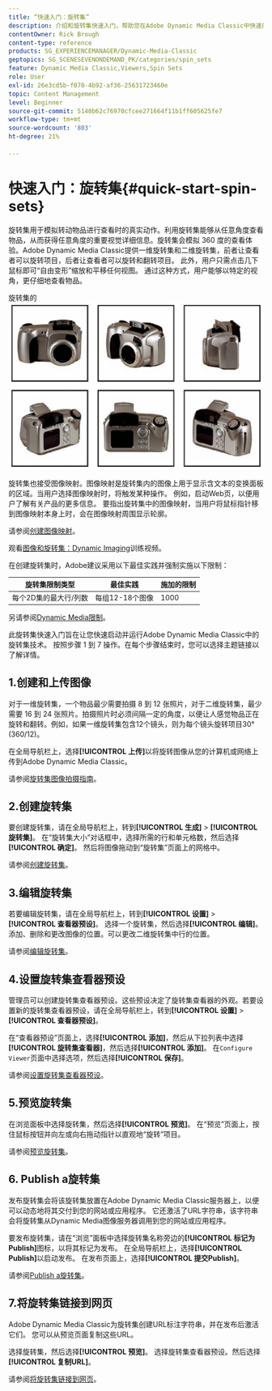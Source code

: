 ```yaml
---
title: “快速入门：旋转集”
description: 介绍和旋转集快速入门，帮助您在Adobe Dynamic Media Classic中快速启动和运行。
contentOwner: Rick Brough
content-type: reference
products: SG_EXPERIENCEMANAGER/Dynamic-Media-Classic
geptopics: SG_SCENESEVENONDEMAND_PK/categories/spin_sets
feature: Dynamic Media Classic,Viewers,Spin Sets
role: User
exl-id: 26e3cd5b-f070-4b92-af36-25631723460e
topic: Content Management
level: Beginner
source-git-commit: 5140b62c76970cfcee271664f11b1ff605625fe7
workflow-type: tm+mt
source-wordcount: '803'
ht-degree: 21%

---
```


# 快速入门：旋转集{#quick-start-spin-sets}

旋转集用于模拟转动物品进行查看时的真实动作。利用旋转集能够从任意角度查看物品，从而获得任意角度的重要视觉详细信息。旋转集会模拟 360 度的查看体验。Adobe Dynamic Media Classic提供一维旋转集和二维旋转集，前者让查看者可以旋转项目，后者让查看者可以旋转和翻转项目。 此外，用户只需点击几下鼠标即可“自由变形”缩放和平移任何视图。 通过这种方式，用户能够以特定的视角，更仔细地查看物品。

旋转集的![图像。](/help/using/assets/spin_set.png)

旋转集也接受图像映射。图像映射是旋转集内的图像上用于显示含文本的变换面板的区域。当用户选择图像映射时，将触发某种操作。 例如，启动Web页，以便用户了解有关产品的更多信息。 要指出旋转集中的图像映射，当用户将鼠标指针移到图像映射本身上时，会在图像映射周围显示轮廓。

请参阅[创建图像映射](creating-image-maps.md)。

观看[图像和旋转集：Dynamic Imaging](https://s7d5.scene7.com/s7viewers/html5/VideoViewer.html?videoserverurl=https://s7d5.scene7.com/is/content/&amp;emailurl=https://s7d5.scene7.com/s7/emailFriend&amp;serverUrl=https://s7d5.scene7.com/is/image/&amp;config=Scene7SharedAssets/Universal_HTML5_Video&amp;contenturl=https://s7d5.scene7.com/skins/&amp;asset=S7tutorials/556_Image%20&amp;%20Spin%20Sets_converted%20renamed_Dynamic%20Imaging-AVS)训练视频。

在创建旋转集时，Adobe建议采用以下最佳实践并强制实施以下限制：

| 旋转集限制类型 | 最佳实践 | 施加的限制 |
| --- | --- | --- |
| 每个2D集的最大行/列数 | 每组12-18个图像 | 1000 |

另请参阅[Dynamic Media限制](/help/using/limitations.md)。

此旋转集快速入门旨在让您快速启动并运行Adobe Dynamic Media Classic中的旋转集技术。 按照步骤 1 到 7 操作。在每个步骤结束时，您可以选择主题链接以了解详情。

## 1.创建和上传图像

对于一维旋转集，一个物品最少需要拍摄 8 到 12 张照片，对于二维旋转集，最少需要 16 到 24 张照片。拍摄照片时必须间隔一定的角度，以便让人感觉物品正在旋转和翻转。例如，如果一维旋转集包含12个镜头，则为每个镜头旋转项目30° (360/12)。

在全局导航栏上，选择&#x200B;**[!UICONTROL 上传]**&#x200B;以将旋转图像从您的计算机或网络上传到Adobe Dynamic Media Classic。

请参阅[旋转集图像拍摄指南](creating-spin-set.md#guidelines-for-shooting-spin-set-images)。

## 2.创建旋转集

要创建旋转集，请在全局导航栏上，转到&#x200B;**[!UICONTROL 生成]** > **[!UICONTROL 旋转集]**。 在“旋转集大小”对话框中，选择所需的行和单元格数，然后选择&#x200B;**[!UICONTROL 确定]**。 然后将图像拖动到“旋转集”页面上的网格中。

请参阅[创建旋转集](creating-spin-set.md#creating-a-spin-set)。

## 3.编辑旋转集

若要编辑旋转集，请在全局导航栏上，转到&#x200B;**[!UICONTROL 设置]** > **[!UICONTROL 查看器预设]**。 选择一个旋转集，然后选择&#x200B;**[!UICONTROL 编辑]**。 添加、删除和更改图像的位置。可以更改二维旋转集中行的位置。

请参阅[编辑旋转集](creating-spin-set.md#editing-a-spin-set)。

## 4.设置旋转集查看器预设

管理员可以创建旋转集查看器预设。这些预设决定了旋转集查看器的外观。若要设置新的旋转集查看器预设，请在全局导航栏上，转到&#x200B;**[!UICONTROL 设置]** > **[!UICONTROL 查看器预设]**。

在“查看器预设”页面上，选择&#x200B;**[!UICONTROL 添加]**，然后从下拉列表中选择&#x200B;**[!UICONTROL 旋转集查看器]**，然后选择&#x200B;**[!UICONTROL 添加]**。 在`Configure Viewer`页面中选择选项，然后选择&#x200B;**[!UICONTROL 保存]**。

请参阅[设置旋转集查看器预设](setting-spin-set-viewer-presets.md#setting-up-spin-set-viewer-presets)。

## 5.预览旋转集

在浏览面板中选择旋转集，然后选择&#x200B;**[!UICONTROL 预览]**。 在“预览”页面上，按住鼠标按钮并向左或向右拖动指针以直观地“旋转”项目。

请参阅[预览旋转集](previewing-spin-set.md#previewing-a-spin-set)。

## 6. Publish a旋转集

发布旋转集会将该旋转集放置在Adobe Dynamic Media Classic服务器上，以便可以动态地将其交付到您的网站或应用程序。 它还激活了URL字符串，该字符串会将旋转集从Dynamic Media图像服务器调用到您的网站或应用程序。

要发布旋转集，请在“浏览”面板中选择旋转集名称旁边的&#x200B;**[!UICONTROL 标记为Publish]**&#x200B;图标，以将其标记为发布。 在全局导航栏上，选择&#x200B;**[!UICONTROL Publish]**&#x200B;以启动发布。 在发布页面上，选择&#x200B;**[!UICONTROL 提交Publish]**。

请参阅[Publish a旋转集](publishing-spin-set.md#publishing-a-spin-set)。

## 7.将旋转集链接到网页

Adobe Dynamic Media Classic为旋转集创建URL标注字符串，并在发布后激活它们。 您可以从预览页面复制这些URL。

选择旋转集，然后选择&#x200B;**[!UICONTROL 预览]**。 选择旋转集查看器预设。然后选择&#x200B;**[!UICONTROL 复制URL]**。

请参阅[将旋转集链接到网页](linking-spin-set-web-page.md#linking-a-spin-set-to-a-web-page)。
